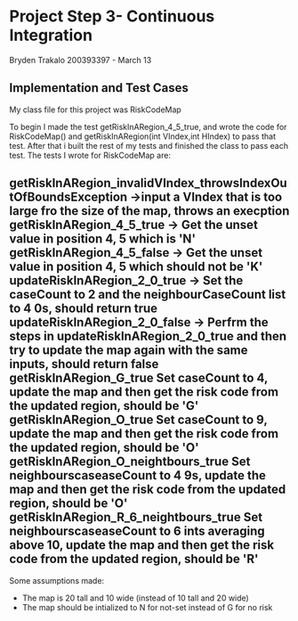 # Project Step 3- Continuous Integration
Bryden Trakalo 200393397 - March 13

Implementation and Test Cases
----
My class file for this project was RiskCodeMap

  To begin I made the test getRiskInARegion_4_5_true, and wrote the code for RiskCodeMap() and getRiskInARegion(int VIndex,int HIndex) to pass that test.
  After that i built the rest of my tests and finished the class to pass each test. The tests I wrote for RiskCodeMap are:

  **getRiskInARegion_invalidVIndex_throwsIndexOutOfBoundsException** ->input a VIndex that is too large fro the size of the map, throws an execption
  **getRiskInARegion_4_5_true** -> Get the unset value in position 4, 5 which is 'N'
  **getRiskInARegion_4_5_false** -> Get the unset value in position 4, 5 which should not be 'K'
  **updateRiskInARegion_2_0_true** -> Set the caseCount to 2 and the neighbourCaseCount list to 4 0s, should return true
  **updateRiskInARegion_2_0_false** -> Perfrm the steps in updateRiskInARegion_2_0_true and then try to update the map again with the same inputs, should return false
  **getRiskInARegion_G_true** Set caseCount to 4, update the map and then get the risk code from the updated region, should be 'G'
  **getRiskInARegion_O_true** Set caseCount to 9, update the map and then get the risk code from the updated region, should be 'O'
  **getRiskInARegion_O_neightbours_true** Set neighbourscaseaseCount to 4 9s, update the map and then get the risk code from the updated region, should be 'O'
  **getRiskInARegion_R_6_neightbours_true** Set neighbourscaseaseCount to 6 ints averaging above 10, update the map and then get the risk code from the updated region, should be 'R'
----
Some assumptions made:
- The map is 20 tall and 10 wide (instead of 10 tall and 20 wide)
- The map should be intialized to N for not-set instead of G for no risk
